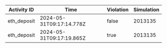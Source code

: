 | Activity ID | Time | Violation | Simulation |
| --- | --- | --- | --- |
| eth_deposit | 2024-05-31T09:17:14.778Z | false | 2013135 |
| eth_deposit | 2024-05-31T09:17:19.865Z | true | 2013135 |